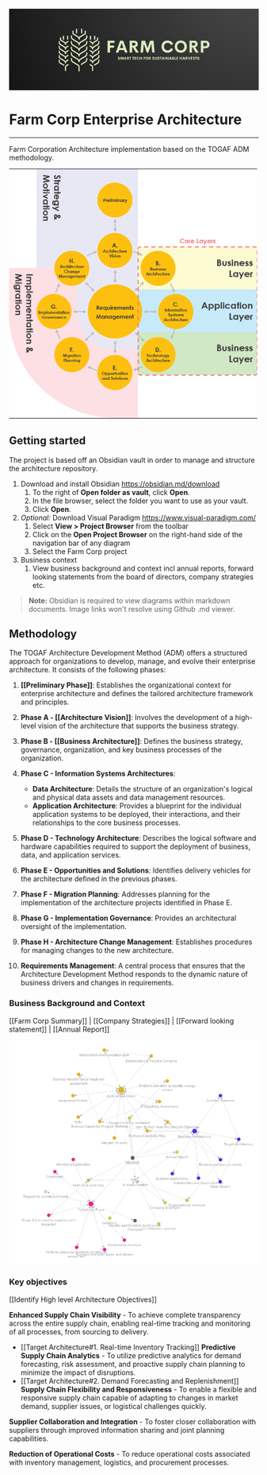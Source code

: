 ![FarmCorpLogo](assets/logo.png)
# Farm Corp Enterprise Architecture
___
Farm Corporation Architecture implementation based on the TOGAF ADM methodology.

![togaf](assets/togaf.png)
## Getting started

The project is based off an Obsidian vault in order to manage and structure the architecture repository.
1. Download and install Obsidian https://obsidian.md/download
	1. To the right of **Open folder as vault**, click **Open**.
	2. In the file browser, select the folder you want to use as your vault.
	3. Click **Open**.
2. _Optional:_ Download Visual Paradigm https://www.visual-paradigm.com/
	1. Select **View > Project Browser** from the toolbar
	2. Click on the **Open Project Browser** on the right-hand side of the navigation bar of any diagram
	3. Select the Farm Corp project
3. Business context
	1. View business background and context incl annual reports, forward looking statements from the board of directors, company strategies etc.

> **Note:** Obsidian is required to view diagrams within markdown documents. Image links won't resolve using Github .md viewer.

## Methodology

The TOGAF Architecture Development Method (ADM) offers a structured approach for organizations to develop, manage, and evolve their enterprise architecture. It consists of the following phases:

1. **[[Preliminary Phase]]**: Establishes the organizational context for enterprise architecture and defines the tailored architecture framework and principles.
    
2. **Phase A - [[Architecture Vision]]**: Involves the development of a high-level vision of the architecture that supports the business strategy.
    
3. **Phase B - [[Business Architecture]]**: Defines the business strategy, governance, organization, and key business processes of the organization.
    
4. **Phase C - Information Systems Architectures**:
    - **Data Architecture**: Details the structure of an organization's logical and physical data assets and data management resources.
    - **Application Architecture**: Provides a blueprint for the individual application systems to be deployed, their interactions, and their relationships to the core business processes.
5. **Phase D - Technology Architecture**: Describes the logical software and hardware capabilities required to support the deployment of business, data, and application services.
    
6. **Phase E - Opportunities and Solutions**: Identifies delivery vehicles for the architecture defined in the previous phases.
    
7. **Phase F - Migration Planning**: Addresses planning for the implementation of the architecture projects identified in Phase E.
    
8. **Phase G - Implementation Governance**: Provides an architectural oversight of the implementation.
    
9. **Phase H - Architecture Change Management**: Establishes procedures for managing changes to the new architecture.
    
10. **Requirements Management**: A central process that ensures that the Architecture Development Method responds to the dynamic nature of business drivers and changes in requirements.

### Business Background and Context

[[Farm Corp Summary]] | [[Company Strategies]] | [[Forward looking statement]] | [[Annual Report]]

![knowledge-graph](diagrams/graph.png)
### Key objectives

[[Identify High level Architecture Objectives]]

**Enhanced Supply Chain Visibility** - To achieve complete transparency across the entire supply chain, enabling real-time tracking and monitoring of all processes, from sourcing to delivery.
- [[Target Architecture#1. Real-time Inventory Tracking]]
**Predictive Supply Chain Analytics** - To utilize predictive analytics for demand forecasting, risk assessment, and proactive supply chain planning to minimize the impact of disruptions.
- [[Target Architecture#2. Demand Forecasting and Replenishment]]
**Supply Chain Flexibility and Responsiveness** - To enable a flexible and responsive supply chain capable of adapting to changes in market demand, supplier issues, or logistical challenges quickly.

**Supplier Collaboration and Integration** - To foster closer collaboration with suppliers through improved information sharing and joint planning capabilities.

**Reduction of Operational Costs** - To reduce operational costs associated with inventory management, logistics, and procurement processes.




